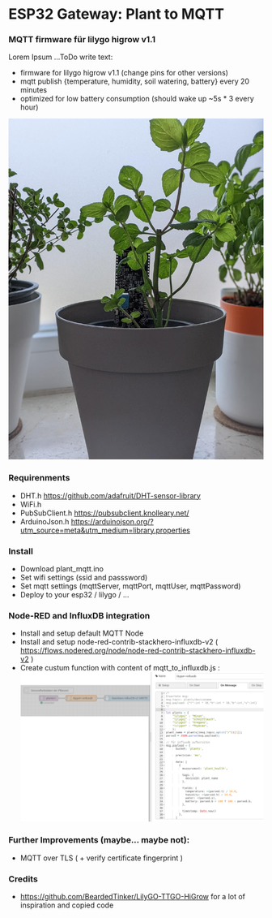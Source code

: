 # ESP32 Gateway: Plant to MQTT

### MQTT firmware für lilygo higrow v1.1

Lorem Ipsum ...ToDo write text:
- firmware for lilygo higrow v1.1 (change pins for other versions)
- mqtt publish {temperature, humidity, soil watering, battery} every 20 minutes
- optimized for low battery consumption (should wake up ~5s * 3 every hour)

![mint monitoring](https://github.com/schneebonus/ESP32-Plant-To-MQTT-Gateway/blob/main/mint.jpeg?raw=true)

### Requirenments
- DHT.h https://github.com/adafruit/DHT-sensor-library
- WiFi.h
- PubSubClient.h https://pubsubclient.knolleary.net/
- ArduinoJson.h https://arduinojson.org/?utm_source=meta&utm_medium=library.properties

### Install

- Download plant_mqtt.ino
- Set wifi settings (ssid and passsword)
- Set mqtt settings (mqttServer, mqttPort, mqttUser, mqttPassword)
- Deploy to your esp32 / lilygo / ...

### Node-RED and InfluxDB integration

- Install and setup default MQTT Node
- Install and setup node-red-contrib-stackhero-influxdb-v2 ( https://flows.nodered.org/node/node-red-contrib-stackhero-influxdb-v2 )
- Create custum function with content of mqtt_to_influxdb.js :
![nodered_mqtt_influxdv](https://github.com/schneebonus/ESP32-Plant-To-MQTT-Gateway/blob/main/nodered-plants.png?raw=true)

### Further Improvements (maybe... maybe not):

- MQTT over TLS ( + verify certificate fingerprint )

### Credits
- https://github.com/BeardedTinker/LilyGO-TTGO-HiGrow for a lot of inspiration and copied code
